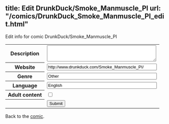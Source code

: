 title: Edit DrunkDuck/Smoke_Manmuscle_PI
url: "/comics/DrunkDuck_Smoke_Manmuscle_PI_edit.html"
---
Edit info for comic DrunkDuck/Smoke_Manmuscle_PI

<form name="comic" action="http://gaepostmail.appspot.com/comic/" method="post">
<table class="comicinfo">
<tr>
<th>Description</th><td><textarea name="description" cols="40" rows="3"></textarea></td>
</tr>
<tr>
<th>Website</th><td><input type="text" name="url" value="http://www.drunkduck.com/Smoke_Manmuscle_PI/" size="40"/></td>
</tr>
<tr>
<th>Genre</th><td><input type="text" name="genre" value="Other" size="40"/></td>
</tr>
<tr>
<th>Language</th><td><input type="text" name="language" value="English" size="40"/></td>
</tr>
<tr>
<th>Adult content</th><td><input type="checkbox" name="adult" value="adult" /></td>
</tr>
<tr>
<th></th><td>
<input type="hidden" name="comic" value="DrunkDuck_Smoke_Manmuscle_PI" />
<input type="submit" name="submit" value="Submit" />
</td>
</tr>
</table>
</form>

Back to the [comic](DrunkDuck_Smoke_Manmuscle_PI.html).

